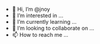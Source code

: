 - 👋 Hi, I’m @jnoy
- 👀 I’m interested in ...
- 🌱 I’m currently learning ...
- 💞️ I’m looking to collaborate on ...
- 📫 How to reach me ...

<!---
jnoy/jnoy is a ✨ special ✨ repository because its `README.md` (this file) appears on your GitHub profile.
You can click the Preview link to take a look at your changes.
--->

